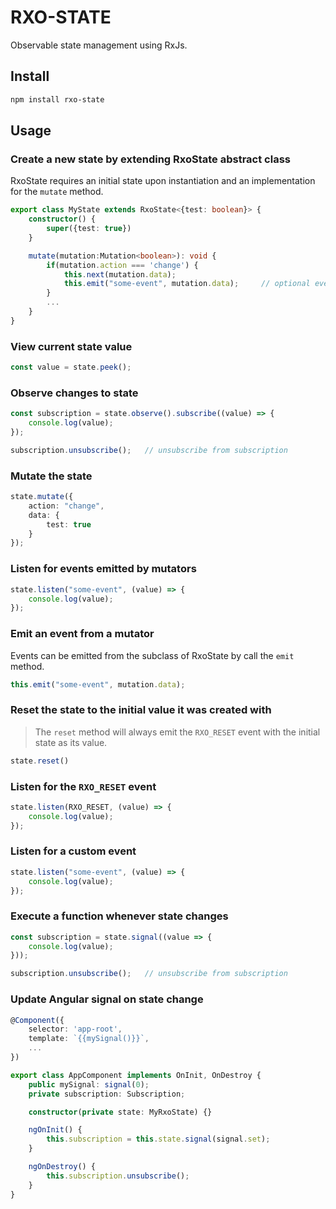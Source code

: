 # RXO-STATE

Observable state management using RxJs.

## Install

```bash
npm install rxo-state
```

## Usage

### Create a new state by extending RxoState abstract class

RxoState requires an initial state upon instantiation and an implementation for the `mutate` method.

```typescript
export class MyState extends RxoState<{test: boolean}> {
    constructor() {
        super({test: true})
    }

    mutate(mutation:Mutation<boolean>): void {
        if(mutation.action === 'change') {
            this.next(mutation.data);
            this.emit("some-event", mutation.data);     // optional event emission
        }
        ...
    }
}
```

### View current state value

```typescript
const value = state.peek();
```

### Observe changes to state

```typescript
const subscription = state.observe().subscribe((value) => {
    console.log(value);
});

subscription.unsubscribe();   // unsubscribe from subscription
```

### Mutate the state

```typescript
state.mutate({
    action: "change",
    data: {
        test: true
    }
});
```

### Listen for events emitted by mutators

```typescript
state.listen("some-event", (value) => {
    console.log(value);
});
```

### Emit an event from a mutator

Events can be emitted from the subclass of RxoState by call the `emit` method.

```typescript
this.emit("some-event", mutation.data);
```

### Reset the state to the initial value it was created with

> The `reset` method will always emit the `RXO_RESET` event with the initial state as its value.

```typescript
state.reset()
```

### Listen for the `RXO_RESET` event

```typescript
state.listen(RXO_RESET, (value) => {
    console.log(value);
});
```

### Listen for a custom event 

```typescript
state.listen("some-event", (value) => {
    console.log(value);
});
```

### Execute a function whenever state changes

```typescript
const subscription = state.signal((value => {
    console.log(value);
}));

subscription.unsubscribe();   // unsubscribe from subscription
```

### Update Angular signal on state change

```typescript
@Component({
    selector: 'app-root',
    template: `{{mySignal()}}`,
    ...
})

export class AppComponent implements OnInit, OnDestroy {
    public mySignal: signal(0);
    private subscription: Subscription;

    constructor(private state: MyRxoState) {}

    ngOnInit() {
        this.subscription = this.state.signal(signal.set);
    }

    ngOnDestroy() {
        this.subscription.unsubscribe();
    }
}
```
